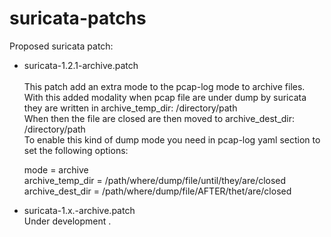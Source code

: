 suricata-patchs
===============

Proposed suricata patch:

- suricata-1.2.1-archive.patch<br><br>
  This patch add an extra mode to the pcap-log mode to archive files.<br>
  With this added modality when pcap file are under dump by suricata they are written in archive_temp_dir: /directory/path <br>
  When then the file are closed are then moved to archive_dest_dir: /directory/path <br>
  To enable this kind of dump mode you need in pcap-log yaml section to set the following options: <br>

    mode = archive<br>
    archive_temp_dir = /path/where/dump/file/until/they/are/closed<br>
    archive_dest_dir = /path/where/dump/file/AFTER/thet/are/closed<br>
    
  
- suricata-1.x.-archive.patch<br>
  Under development . 